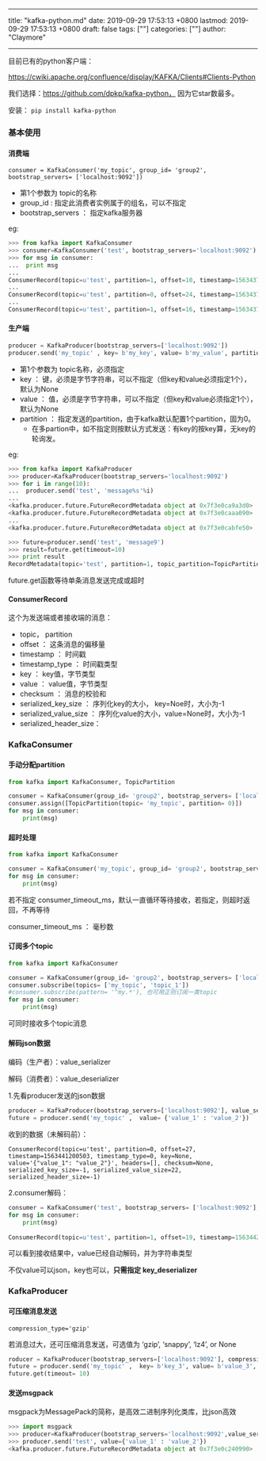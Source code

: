 
---
title: "kafka-python.md"
date: 2019-09-29 17:53:13 +0800
lastmod: 2019-09-29 17:53:13 +0800
draft: false
tags: [""]
categories: [""]
author: "Claymore"

---
目前已有的python客户端：

https://cwiki.apache.org/confluence/display/KAFKA/Clients#Clients-Python



我们选择：https://github.com/dpkp/kafka-python， 因为它star数最多。



安装： `pip install kafka-python`



### 基本使用

#### 消费端

`consumer = KafkaConsumer('my_topic', group_id= 'group2', bootstrap_servers= ['localhost:9092'])`

- 第1个参数为 topic的名称
- group_id : 指定此消费者实例属于的组名，可以不指定
- bootstrap_servers ： 指定kafka服务器

eg:

```python
>>> from kafka import KafkaConsumer
>>> consumer=KafkaConsumer('test', bootstrap_servers='localhost:9092')
>>> for msg in consumer:
...  print msg
... 
ConsumerRecord(topic=u'test', partition=1, offset=10, timestamp=1563437749438, timestamp_type=0, key=None, value='message0', headers=[], checksum=None, serialized_key_size=-1, serialized_value_size=8, serialized_header_size=-1)
...
ConsumerRecord(topic=u'test', partition=0, offset=24, timestamp=1563437749441, timestamp_type=0, key=None, value='message6', headers=[], checksum=None, serialized_key_size=-1, serialized_value_size=8, serialized_header_size=-1)
...
ConsumerRecord(topic=u'test', partition=1, offset=16, timestamp=1563437749442, timestamp_type=0, key=None, value='message9', headers=[], checksum=None, serialized_key_size=-1, serialized_value_size=8, serialized_header_size=-1)
```



#### 生产端

```python
producer = KafkaProducer(bootstrap_servers=['localhost:9092'])
producer.send('my_topic' , key= b'my_key', value= b'my_value', partition= 0)
```

- 第1个参数为 topic名称，必须指定
- key ： 键，必须是字节字符串，可以不指定（但key和value必须指定1个），默认为None
- value ： 值，必须是字节字符串，可以不指定（但key和value必须指定1个），默认为None
- partition ： 指定发送的partition，由于kafka默认配置1个partition，固为0。
  - 在多partion中，如不指定则按默认方式发送：有key的按key算，无key的轮询发。

eg:

```python
>>> from kafka import KafkaProducer
>>> producer=KafkaProducer(bootstrap_servers='localhost:9092')
>>> for i in range(10):
...  producer.send('test', 'message%s'%i)
... 
<kafka.producer.future.FutureRecordMetadata object at 0x7f3e0ca9a3d0>
<kafka.producer.future.FutureRecordMetadata object at 0x7f3e0caaa090>
...
<kafka.producer.future.FutureRecordMetadata object at 0x7f3e0cabfe50>

>>> future=producer.send('test', 'message9')
>>> result=future.get(timeout=10)
>>> print result
RecordMetadata(topic='test', partition=1, topic_partition=TopicPartition(topic='test', partition=1), offset=17, timestamp=1563439001362, checksum=None, serialized_key_size=-1, serialized_value_size=8, serialized_header_size=-1)
```

future.get函数等待单条消息发送完成或超时

#### ConsumerRecord

这个为发送端或者接收端的消息：

- topic， partition
- offset ： 这条消息的偏移量
- timestamp ： 时间戳
- timestamp_type ： 时间戳类型
- key ： key值，字节类型
- value ： value值，字节类型
- checksum ： 消息的校验和
- serialized_key_size ： 序列化key的大小， key=Noe时，大小为-1
- serialized_value_size ： 序列化value的大小，value=None时，大小为-1
- serialized_header_size：




### KafkaConsumer 

#### 手动分配partition

```python
from kafka import KafkaConsumer, TopicPartition

consumer = KafkaConsumer(group_id= 'group2', bootstrap_servers= ['localhost:9092'])
consumer.assign([TopicPartition(topic= 'my_topic', partition= 0)])
for msg in consumer:
    print(msg)
```



#### 超时处理

```python
from kafka import KafkaConsumer

consumer = KafkaConsumer('my_topic', group_id= 'group2', bootstrap_servers= ['localhost:9092'], consumer_timeout_ms=1000)
for msg in consumer:
    print(msg)
```

若不指定 consumer_timeout_ms，默认一直循环等待接收，若指定，则超时返回，不再等待

consumer_timeout_ms ： 毫秒数



#### 订阅多个topic

```python
from kafka import KafkaConsumer

consumer = KafkaConsumer(group_id= 'group2', bootstrap_servers= ['localhost:9092'])
consumer.subscribe(topics= ['my_topic', 'topic_1'])
#consumer.subscribe(pattern= '^my.*'), 也可用正则订阅一类topic
for msg in consumer:
    print(msg)
```

可同时接收多个topic消息



#### 解码json数据

编码（生产者）：value_serializer

解码（消费者）：value_deserializer

1.先看producer发送的json数据

```python
producer = KafkaProducer(bootstrap_servers=['localhost:9092'], value_serializer=lambda m: json.dumps(m).encode('ascii'))
future = producer.send('my_topic' ,  value= {'value_1' : 'value_2'})
```

 收到的数据（未解码前）：

```
ConsumerRecord(topic=u'test', partition=0, offset=27, timestamp=1563441200503, timestamp_type=0, key=None, value='{"value_1": "value_2"}', headers=[], checksum=None, serialized_key_size=-1, serialized_value_size=22, serialized_header_size=-1)
```

2.consumer解码：

```python
consumer = KafkaConsumer('test', bootstrap_servers= ['localhost:9092'], value_deserializer=lambda m: json.loads(m.decode('ascii')))
for msg in consumer:
    print(msg)
    
ConsumerRecord(topic=u'test', partition=1, offset=19, timestamp=1563442029736, timestamp_type=0, key=None, value={u'value_1': u'value_2'}, headers=[], checksum=None, serialized_key_size=-1, serialized_value_size=22, serialized_header_size=-1)
```

可以看到接收结果中，value已经自动解码，并为字符串类型

不仅value可以json，key也可以，**只需指定 key_deserializer**


  

### KafkaProducer

#### 可压缩消息发送

`compression_type='gzip'`

若消息过大，还可压缩消息发送，可选值为 ‘gzip’, ‘snappy’, ‘lz4’, or None

```python
roducer = KafkaProducer(bootstrap_servers=['localhost:9092'], compression_type='gzip')
future = producer.send('my_topic' ,  key= b'key_3', value= b'value_3', partition= 0)
future.get(timeout= 10)
```



#### 发送msgpack

msgpack为MessagePack的简称，是高效二进制序列化类库，比json高效

```python
>>> import msgpack
>>> producer=KafkaProducer(bootstrap_servers='localhost:9092',value_serializer=msgpack.dumps)
>>> producer.send('test', value={'value_1' : 'value_2'})
<kafka.producer.future.FutureRecordMetadata object at 0x7f3e0c240990>
```

